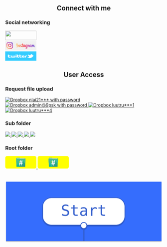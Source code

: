  <h2 align="center">Connect with me</h2>
      <h3>Social networking</h3>
       <a href="https://fb.com/100030154351504"> <img src="https://camo.githubusercontent.com/2d1ffa69dd491ebeca01b2098cf8233dd09950ff5895abccd5b455ca442abc59/68747470733a2f2f696d672e736869656c64732e696f2f62616467652f46616365626f6f6b2d3138373746323f7374796c653d666f722d7468652d6261646765266c6f676f3d66616365626f6f6b266c6f676f436f6c6f723d7768697465" style="width:100px;height:30px;border:0;"/> </a>
<br/>
       <a href="https://www.instagram.com/tuvatnguyenngoc/"> <img src="https://raw.githubusercontent.com/Tu-Banh-2K3/Public-Media/main/Pictures/Icon/logo-instagram-png-e-vetor-download-1536x864%20(2).png" alt="ig Tứ Bảnh"style="width:100px;height:30px;border:0;"> </a>
<br/>   
       <a href="https://twitter.com/Ngoctu_Fandom"> <img src="https://raw.githubusercontent.com/Tu-Banh-2K3/Public-Media/main/Pictures/Icon/twitter-logo.png" alt="Twitter Tứ Bảnh"style="width:100px;height:30px;border:0;"> </a>
           
<br/>
 <h2 align="center">User Access</h2>
  <h3>Request file upload</h3>
     <a href="https://www.dropbox.com/request/zFH6Av8vu5xscUbnss0C"> <img src="https://raw.githubusercontent.com/Tu-Banh-2K3/Public-Media/main/Pictures/Icon/nlai%20dropbox%20%E1%BA%A2nh5%20(2).png" alt="Dropbox nlai21*** with password"style="width:100px;height:40px;border:0;"> </a>
     <a href="https://www.dropbox.com/request/0gWWMM8b81oQ0uUiL0cF"> <img src="https://raw.githubusercontent.com/Tu-Banh-2K3/Public-Media/main/Pictures/Icon/nlai%20dropbox%20%E1%BA%A2nh5%20(2).png" alt="Dropbox admin@9psk with password"style="width:100px;height:40px;border:0;"> </a>
     <a href="https://www.dropbox.com/request/NhvO7rixQVa7cqmi86Yw"> <img src="https://raw.githubusercontent.com/Tu-Banh-2K3/Public-Media/main/Pictures/Icon/luutru%20dropbox%20%201%20%E1%BA%A2nh8%20(2).png" alt="Dropbox luutru***1"style="width:100px;height:40px;border:0;"> </a>
     <a href="https://www.dropbox.com/request/fVnFlTONItgPNcaZJgSU"> <img src="https://raw.githubusercontent.com/Tu-Banh-2K3/Public-Media/main/Pictures/Icon/luutru%204%20dropbox%20%E1%BA%A2nh9%20(2).png" alt="Dropbox luutru***4"style="width:100px;height:40px;border:0;"></a>
     
 <h3>Sub folder</h3>
     <a href="https://j2c.cc/Key2FA_admin-9psk"> <img src="https://github.com/anuraghazra/github-readme-stats/workflows/Test/badge.svg" /> </a>
     <a href="https://msdvn-my.sharepoint.com/:f:/g/personal/tuvatnguyenngoc_vultr_vn/Eh3b4VrUz_5Fhdui5hl9TMkBGL09nA4U01llm00dLopyfw?e=i7Sdej"> <img src="https://github.com/anuraghazra/github-readme-stats/workflows/Test/badge.svg" /> </a>
     <a href="https://j2c.cc/2fa-9psk-onmicrosoft"> <img src="https://github.com/anuraghazra/github-readme-stats/workflows/Test/badge.svg" /> </a>
     <a href="https://mayflowerchristianschoolo-my.sharepoint.com/:f:/g/personal/9psk_iesschool_edu_vn/EnnfZxLR5KxMlgJDgENzR8cB4t9RSIMiqCZgt2luuG9l7g?e=LQqjLz"> <img src="https://github.com/anuraghazra/github-readme-stats/workflows/Test/badge.svg" /> </a>
     <a href="https://tienloipitvn-my.sharepoint.com/:f:/g/personal/9psk_tienloipitvn_onmicrosoft_com/EnCVBSwk3LhHknXF0n09YkIBaQ6FX-5Ps8RXc2rVQ-eaRA?e=8BLguj"> <img src="https://github.com/anuraghazra/github-readme-stats/workflows/Test/badge.svg" /> </a>


 <h3>Root folder</h3>
             <a  href="https://iesatb-my.sharepoint.com/:f:/g/personal/9psk_msapp365_com/EoiwDs_J875PgWwNOYTs4tYB2TVQqNLwW0SBwqzj4h4NRg?e=wUA1ic"> <img width="100px" height="40px" src="https://raw.githubusercontent.com/Tu-Banh-2K3/Public-Media/f3c3cf22d75a1fa01d026963f74f6d38a915e3b5/Pictures/Icon/ico%207jul22.png" /> </a>
             <a  href="https://iesatb-my.sharepoint.com/:f:/g/personal/9psk_msapp365_com/EiKnvMU9d8FJkaX5y4Ztt-4BOfWhJ2qbB1PAn0vteDhN0g?e=OlaTCy"> <img width="100px" height="40px" src="https://raw.githubusercontent.com/Tu-Banh-2K3/Public-Media/f3c3cf22d75a1fa01d026963f74f6d38a915e3b5/Pictures/Icon/ico%207jul22.png" /> </a>
       
       
<h1></h1>
<a href="https://j2c.cc/9psk"> <img alt="ảnh die rồi 😭" src="https://github.com/Tu-Banh-2K3/demo-30.9/blob/07cf117476df3f80976ca7e7f276aa66b3d49bea/242006104_101550648954805_3809611066454202907_n.png"/> </a>
